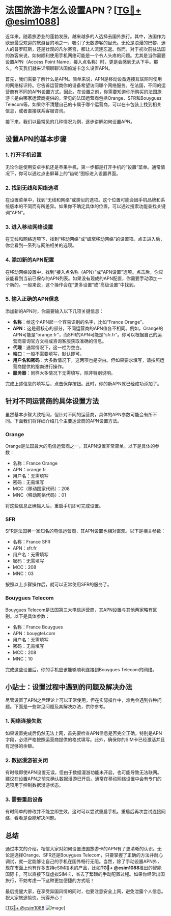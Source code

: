 # 法国旅游卡怎么设置APN？[[TG💪+ @esim1088](https://t.me/s/esim1088)]

近年来，随着旅游业的蓬勃发展，越来越多的人选择去国外旅行。其中，法国作为欧洲最受欢迎的旅游目的地之一，吸引了无数游客的目光。无论是浪漫的巴黎、迷人的普罗旺斯，还是壮观的凡尔赛宫，都让人流连忘返。然而，对于初次前往法国的游客来说，如何顺利使用手机网络可能是一个令人头疼的问题。尤其是当你需要设置APN（Access Point Name，接入点名称）时，更是会感到无从下手。那么，今天我们就来详细聊聊法国旅游卡怎么设置APN。

首先，我们需要了解什么是APN。简单来说，APN是移动设备连接互联网时使用的网络标识符。它告诉运营商你的设备希望访问哪个网络服务。在法国，不同的运营商有不同的APN设置方式。因此，在设置之前，你需要知道你所购买的法国旅游卡是由哪家运营商提供的。常见的法国运营商包括Orange、SFR和Bouygues Telecom等。如果你不清楚自己的卡属于哪个运营商，可以在卡包装上找到相关信息，或者直接联系客服咨询。

接下来，我们以最常见的几种情况为例，逐步讲解如何设置APN。

## 设置APN的基本步骤

### 1. 打开手机设置

无论你是使用安卓手机还是苹果手机，第一步都是打开手机的“设置”菜单。通常情况下，你可以通过点击屏幕上的“齿轮”图标进入设置界面。

### 2. 找到无线和网络选项

在设置菜单中，找到“无线和网络”或类似的选项。这个位置可能会因手机品牌和系统版本的不同而有所差异。如果你不确定具体的位置，可以通过搜索功能查找关键词“APN”。

### 3. 进入移动网络设置

在无线和网络选项下，找到“移动网络”或“蜂窝移动网络”的设置项。点击进入后，你会看到一系列与网络相关的选项。

### 4. 添加新的APN配置

在移动网络设置中，找到“接入点名称（APN）”或“APN设置”选项。点击后，你应该能看到当前已保存的APN列表。如果没有现成的APN配置，你需要手动添加一个新的。一般来说，这个操作会在“更多设置”或“高级设置”中找到。

### 5. 输入正确的APN信息

添加新的APN时，你需要输入以下几项关键信息：

- **名称**：给这个APN起一个容易识别的名字，比如“France Orange”。
- **APN**：这是最核心的部分，不同运营商的APN值各不相同。例如，Orange的APN可能是“orange.fr”，而SFR的APN可能是“sfr.fr”。你可以根据自己的运营商查询官方文档或咨询客服获取准确的信息。
- **代理**：通常情况下，这一栏为空白。
- **端口**：一般不需要填写，默认即可。
- **用户名和密码**：大多数情况下，这两项也是空白。但如果要求填写，请按照运营商提供的指南进行操作。
- **服务器**：同样大多情况下无需填写，除非特别说明。

完成上述信息的填写后，点击保存按钮。此时，你的新APN就已经成功添加了。

## 针对不同运营商的具体设置方法

虽然基本步骤大致相同，但针对不同的运营商，具体的APN参数可能会有所不同。下面我们将详细介绍几个主要运营商的APN设置方法。

### Orange

Orange是法国最大的电信运营商之一，其APN设置非常简单。以下是具体的参数：

- 名称：France Orange
- APN：orange.fr
- 用户名：无需填写
- 密码：无需填写
- MCC（移动国家代码）：208
- MNC（移动网络代码）：01

将这些信息正确输入后，重启手机即可完成设置。

### SFR

SFR是法国另一家知名的电信运营商，其APN设置也相对直观。以下是相关参数：

- 名称：France SFR
- APN：sfr.fr
- 用户名：无需填写
- 密码：无需填写
- MCC：208
- MNC：03

按照以上步骤操作后，就可以正常使用SFR的服务了。

### Bouygues Telecom

Bouygues Telecom是法国第三大电信运营商，其APN设置与其他两家略有区别。以下是具体参数：

- 名称：France Bouygues
- APN：bouygtel.com
- 用户名：无需填写
- 密码：无需填写
- MCC：208
- MNC：10

完成这些设置后，你的手机应该能够顺利连接到Bouygues Telecom的网络。

## 小贴士：设置过程中遇到的问题及解决办法

尽管设置了APN之后理论上可以正常使用，但在实际操作中，难免会遇到各种问题。下面是一些常见问题及其解决办法，供你参考。

### 1. 网络连接失败

如果设置完成后仍然无法上网，首先要检查APN信息是否完全正确。特别是APN字段，必须严格按照运营商提供的格式填写。此外，确保你的SIM卡已经激活并且有足够的余额。

### 2. 数据漫游被关闭

有时候即使APN设置无误，但由于数据漫游功能未开启，也可能导致无法联网。建议在设置APN之前先确认数据漫游已开启。通常在移动网络设置中会有专门的选项用于控制数据漫游状态。

### 3. 需要重启设备

有时简单的修改并不能立即生效，这时可以尝试重启手机。重启后再次尝试连接网络，看看是否能解决问题。

## 总结

通过本文的介绍，相信大家对如何设置法国旅游卡的APN有了更清晰的认识。无论是选择Orange、SFR还是Bouygues Telecom，只要掌握了正确的方法并耐心调试，就一定能够让自己的手机在国外畅行无阻。当然，除了手动设置APN外，现在市面上也有许多支持eSIM技术的产品，比如**TG💪+ @esim1088**推出的智能国际卡，可以直接下载虚拟SIM卡，省去了繁琐的手动配置过程。如果你经常出国旅行，不妨考虑一下这种更加便捷的方式哦！

最后提醒大家，在享受异国风情的同时，也要注意安全上网，避免泄露个人信息。祝大家旅途愉快，玩得开心！

[[TG💪+ @esim1088](https://t.me/s/esim1088) ![Image](https://i.postimg.cc/4NQfJmqS/Snipaste-2025-05-13-00-14-12.png)]